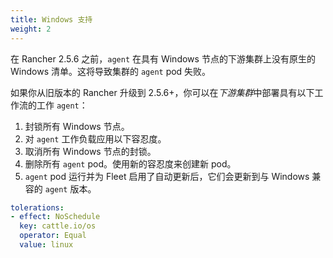 ```yaml
---
title: Windows 支持
weight: 2
---
```



在 Rancher 2.5.6 之前，`agent` 在具有 Windows 节点的下游集群上没有原生的 Windows 清单。这将导致集群的 `agent` pod 失败。

如果你从旧版本的 Rancher 升级到 2.5.6+，你可以在*下游集群*中部署具有以下工作流的工作 `agent`：

1. 封锁所有 Windows 节点。
1. 对 `agent` 工作负载应用以下容忍度。
1. 取消所有 Windows 节点的封锁。
1. 删除所有 `agent` pod。使用新的容忍度来创建新 pod。
1. `agent` pod 运行并为 Fleet 启用了自动更新后，它们会更新到与 Windows 兼容的 `agent` 版本。

```yaml
tolerations:
- effect: NoSchedule
  key: cattle.io/os
  operator: Equal
  value: linux
```
